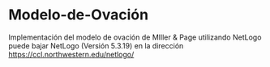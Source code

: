 # Modelo-de-Ovación
Implementación del modelo de ovación de MIller &amp; Page utilizando NetLogo 
puede bajar NetLogo (Versión 5.3.19) en la dirección https://ccl.northwestern.edu/netlogo/
